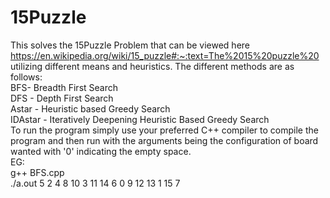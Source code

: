 # 15Puzzle
This solves the 15Puzzle Problem that can be viewed here https://en.wikipedia.org/wiki/15_puzzle#:~:text=The%2015%20puzzle%20 utilizing different means and heuristics. The different methods are as follows: 
<br>
BFS- Breadth First Search <br>
DFS - Depth First Search <br>
Astar - Heuristic based Greedy Search <br>
IDAstar - Iteratively Deepening Heuristic Based Greedy Search <br>
To run the program simply use your preferred  C++ compiler to compile the program and then run with the arguments being the configuration of board wanted with '0' indicating the empty space. <br>
EG: <br>
g++ BFS.cpp <br>
./a.out 5 2 4 8 10 3 11 14 6 0 9 12 13 1 15 7
